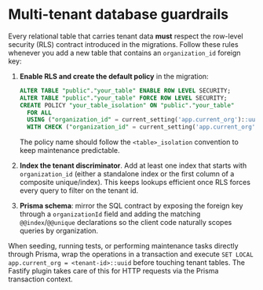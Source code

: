 # Multi-tenant database guardrails

Every relational table that carries tenant data **must** respect the row-level security (RLS) contract introduced in the migrations. Follow these rules whenever you add a new table that contains an `organization_id` foreign key:

1. **Enable RLS and create the default policy** in the migration:
   ```sql
   ALTER TABLE "public"."your_table" ENABLE ROW LEVEL SECURITY;
   ALTER TABLE "public"."your_table" FORCE ROW LEVEL SECURITY;
   CREATE POLICY "your_table_isolation" ON "public"."your_table"
     FOR ALL
     USING ("organization_id" = current_setting('app.current_org')::uuid)
     WITH CHECK ("organization_id" = current_setting('app.current_org')::uuid);
   ```
   The policy name should follow the `<table>_isolation` convention to keep maintenance predictable.

2. **Index the tenant discriminator**. Add at least one index that starts with `organization_id` (either a standalone index or the first column of a composite unique/index). This keeps lookups efficient once RLS forces every query to filter on the tenant id.

3. **Prisma schema**: mirror the SQL contract by exposing the foreign key through a `organizationId` field and adding the matching `@@index`/`@@unique` declarations so the client code naturally scopes queries by organization.

When seeding, running tests, or performing maintenance tasks directly through Prisma, wrap the operations in a transaction and execute `SET LOCAL app.current_org = <tenant-id>::uuid` before touching tenant tables. The Fastify plugin takes care of this for HTTP requests via the Prisma transaction context.
